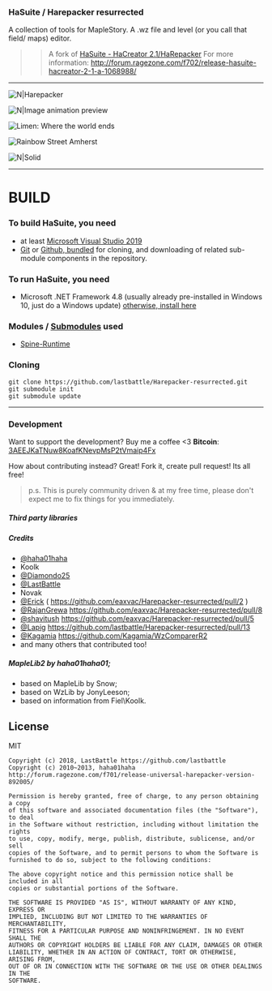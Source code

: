 ### HaSuite / Harepacker resurrected
A collection of tools for MapleStory. A .wz file and level (or you call that field/ maps) editor.

>> A fork of [HaSuite - HaCreator 2.1/HaRepacker](https://github.com/hadeutscher/HaSuite)
For more information: http://forum.ragezone.com/f702/release-hasuite-hacreator-2-1-a-1068988/

----
![N|Harepacker](https://i.imgur.com/sdq8wNo.png)

![N|Image animation preview](https://i.imgur.com/kGXyVjO.png)

![Limen: Where the world ends](https://i.imgur.com/oUYaRMt.png)

![Rainbow Street Amherst](https://i.imgur.com/A1U0Hhg.jpg)

![N|Solid](https://imgur.com/download/SrS8Lw8/) 


----
# BUILD
### To build HaSuite, you need 
 - at least [Microsoft Visual Studio 2019](https://visualstudio.microsoft.com/vs/)
 - [Git](https://git-scm.com/downloads) or [Github, bundled](https://desktop.github.com/) for cloning, and downloading of related sub-module components in the repository.

### To run HaSuite, you need 
 - Microsoft .NET Framework 4.8 (usually already pre-installed in Windows 10, just do a Windows update)
  [otherwise, install here](https://dotnet.microsoft.com/download/visual-studio-sdks?utm_source=getdotnetsdk)  

### Modules / [Submodules](https://www.atlassian.com/git/tutorials/git-submodule) used
- [Spine-Runtime](https://github.com/EsotericSoftware/spine-runtimes)

### Cloning
``` 
git clone https://github.com/lastbattle/Harepacker-resurrected.git
git submodule init
git submodule update
``` 

----

### Development

Want to support the development? Buy me a coffee <3
**Bitcoin**: [3AEEJKaTNuw8KoafKNevpMsP2tVmaip4Fx](https://blockstream.info/address/3AEEJKaTNuw8KoafKNevpMsP2tVmaip4Fx)

How about contributing instead? Great! Fork it, create pull request! Its all free! 
> p.s. This is purely community driven & at my free time, please don't expect me to fix things for you immediately.

##### Third party libraries

##### Credits
 - [@haha01haha](https://github.com/hadeutscher)
 - Koolk
 - [@Diamondo25](https://github.com/Diamondo25)
 - [@LastBattle](https://github.com/lastbattle)
 - Novak
 - [@Erick](https://github.com/ertrii)   ( https://github.com/eaxvac/Harepacker-resurrected/pull/2 ) 
 - [@RajanGrewa](https://github.com/RajanGrewal) https://github.com/eaxvac/Harepacker-resurrected/pull/8
 - [@shavitush](https://github.com/shavitush) https://github.com/eaxvac/Harepacker-resurrected/pull/5
 - [@Lapig](https://github.com/Lapig) https://github.com/lastbattle/Harepacker-resurrected/pull/13
 - [@Kagamia](https://github.com/Kagamia/) https://github.com/Kagamia/WzComparerR2
 - and many others that contributed too! 

##### MapleLib2 by haha01haha01;
 - based on MapleLib by Snow;
 - based on WzLib by JonyLeeson;
 - based on information from Fiel\Koolk.


License
----

MIT
```
Copyright (c) 2018, LastBattle https://github.com/lastbattle
Copyright (c) 2010~2013, haha01haha http://forum.ragezone.com/f701/release-universal-harepacker-version-892005/

Permission is hereby granted, free of charge, to any person obtaining a copy
of this software and associated documentation files (the "Software"), to deal
in the Software without restriction, including without limitation the rights
to use, copy, modify, merge, publish, distribute, sublicense, and/or sell
copies of the Software, and to permit persons to whom the Software is
furnished to do so, subject to the following conditions:

The above copyright notice and this permission notice shall be included in all
copies or substantial portions of the Software.

THE SOFTWARE IS PROVIDED "AS IS", WITHOUT WARRANTY OF ANY KIND, EXPRESS OR
IMPLIED, INCLUDING BUT NOT LIMITED TO THE WARRANTIES OF MERCHANTABILITY,
FITNESS FOR A PARTICULAR PURPOSE AND NONINFRINGEMENT. IN NO EVENT SHALL THE
AUTHORS OR COPYRIGHT HOLDERS BE LIABLE FOR ANY CLAIM, DAMAGES OR OTHER
LIABILITY, WHETHER IN AN ACTION OF CONTRACT, TORT OR OTHERWISE, ARISING FROM,
OUT OF OR IN CONNECTION WITH THE SOFTWARE OR THE USE OR OTHER DEALINGS IN THE
SOFTWARE.

```
